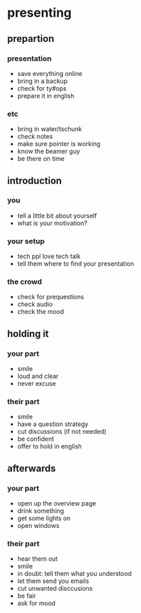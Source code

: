 # presenting
## prepartion
### presentation
- save everything online
- bring in a backup
- check for ty#ops
- prepare it in english

### etc
- bring in water/tschunk
- check notes
- make sure pointer is working
- know the beamer guy
- be there on time

## introduction
### you
- tell a little bit about yourself
- what is your motivation?

### your setup
- tech ppl love tech talk
- tell them where to find your presentation

### the crowd
- check for prequestions
- check audio
- check the mood

## holding it
### your part
- smile
- loud and clear
- never excuse

### their part
- smile
- have a question strategy
- cut discussions (if not needed)
- be confident
- offer to hold in english

## afterwards
### your part
- open up the overview page 
- drink something
- get some lights on
- open windows

### their part
- hear them out
- smile
- in doubt: tell them what you understood 
- let them send you emails
- cut unwanted disccusions
- be fair
- ask for mood

